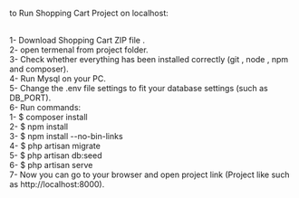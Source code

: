 to Run Shopping Cart Project on localhost: <br><br>

1- Download Shopping Cart ZIP file . <br>
2- open termenal from project folder.<br>
3- Check whether everything has been installed correctly (git , node , npm and composer).<br>
4- Run Mysql on your PC.<br>
5- Change the .env file settings to fit your database settings (such as DB_PORT).<br>
6- Run commands:<br>
	 1-	 $ composer install<br>
	 2-	 $ npm install<br>
	 3-	 $ npm install --no-bin-links<br>
	 4-	 $ php artisan migrate<br>
	 5-	 $ php artisan db:seed<br>
	 6-	 $ php artisan serve<br>
7- Now you can go to your browser and open project link (Project like such as http://localhost:8000).<br>



